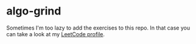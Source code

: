 # algo-grind

Sometimes I'm too lazy to add the exercises to this repo. In that case you can take a look at my [LeetCode profile](https://leetcode.com/strNophix/).
